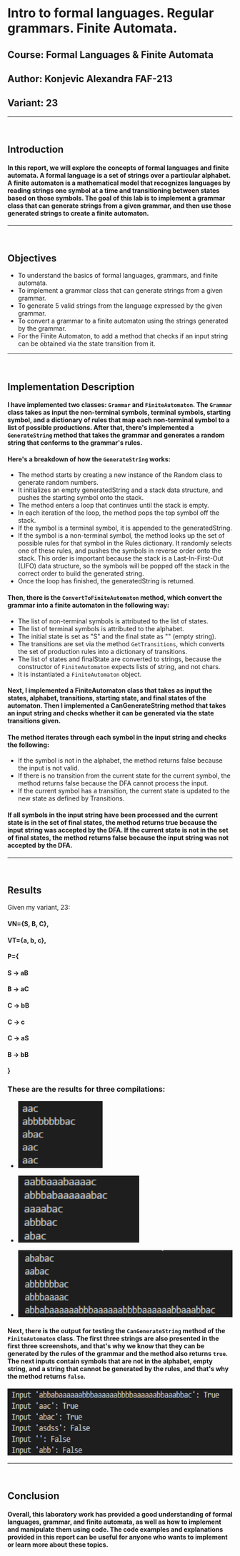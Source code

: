 # Intro to formal languages. Regular grammars. Finite Automata.

## Course: Formal Languages & Finite Automata

## Author: Konjevic Alexandra FAF-213

## Variant: 23

<hr>
<br>

## Introduction

#### In this report, we will explore the concepts of formal languages and finite automata. A formal language is a set of strings over a particular alphabet. A finite automaton is a mathematical model that recognizes languages by reading strings one symbol at a time and transitioning between states based on those symbols. The goal of this lab is to implement a grammar class that can generate strings from a given grammar, and then use those generated strings to create a finite automaton.

<hr>
<br>

## Objectives

- To understand the basics of formal languages, grammars, and finite automata.
- To implement a grammar class that can generate strings from a given grammar.
- To generate 5 valid strings from the language expressed by the given grammar.
- To convert a grammar to a finite automaton using the strings generated by the grammar.
- For the Finite Automaton, to add a method that checks if an input string can be obtained via the state transition from it.
<hr>
<br>

## Implementation Description

#### I have implemented two classes: `Grammar` and `FiniteAutomaton`. The `Grammar` class takes as input the non-terminal symbols, terminal symbols, starting symbol, and a dictionary of rules that map each non-terminal symbol to a list of possible productions. After that, there's implemented a `GenerateString` method that takes the grammar and generates a random string that conforms to the grammar's rules.

#### Here's a breakdown of how the `GenerateString` works:

- The method starts by creating a new instance of the Random class to generate random numbers.
- It initializes an empty generatedString and a stack data structure, and pushes the starting symbol onto the stack.
- The method enters a loop that continues until the stack is empty.
- In each iteration of the loop, the method pops the top symbol off the stack.
- If the symbol is a terminal symbol, it is appended to the generatedString.
- If the symbol is a non-terminal symbol, the method looks up the set of possible rules for that symbol in the Rules dictionary. It randomly selects one of these rules, and pushes the symbols in reverse order onto the stack. This order is important because the stack is a Last-In-First-Out (LIFO) data structure, so the symbols will be popped off the stack in the correct order to build the generated string.
- Once the loop has finished, the generatedString is returned.

#### Then, there is the `ConvertToFiniteAutomaton` method, which convert the grammar into a finite automaton in the following way:

- The list of non-terminal symbols is attributed to the list of states.
- The list of terminal symbols is attributed to the alphabet.
- The initial state is set as "S" and the final state as "" (empty string).
- The transitions are set via the method `GetTransitions`, which converts the set of production rules into a dictionary of transitions.
- The list of states and finalState are converted to strings, because the constructor of `FiniteAutomaton` expects lists of string, and not chars.
- It is instantiated a `FiniteAutomaton` object.

#### Next, I implemented a FiniteAutomaton class that takes as input the states, alphabet, transitions, starting state, and final states of the automaton. Then I implemented a CanGenerateString method that takes an input string and checks whether it can be generated via the state transitions given.

#### The method iterates through each symbol in the input string and checks the following:

- If the symbol is not in the alphabet, the method returns false because the input is not valid.
- If there is no transition from the current state for the current symbol, the method returns false because the DFA cannot process the input.
- If the current symbol has a transition, the current state is updated to the new state as defined by Transitions.

#### If all symbols in the input string have been processed and the current state is in the set of final states, the method returns true because the input string was accepted by the DFA. If the current state is not in the set of final states, the method returns false because the input string was not accepted by the DFA.

<hr>
<br>

## Results

Given my variant, 23:

#### VN={S, B, C},

#### VT={a, b, c},

#### P={

#### S → aB

#### B → aC

#### C → bB

#### C → c

#### C → aS

#### B → bB

#### }

### These are the results for three compilations:

- <img src="screenshots/lab1/Screenshot_1.png "
     alt="screenshot_1"
     style="height: 150px;" />

- <img src="screenshots/lab1/Screenshot_2.png "
     alt="screenshot_2"
     style="height: 150px;" />

- <img src="screenshots/lab1/Screenshot_3.png "
     alt="screenshot_3"
     style="height: 150px;" />

#### Next, there is the output for testing the `CanGenerateString` method of the `FiniteAutomaton` class. The first three strings are also presented in the first three screenshots, and that's why we know that they can be generated by the rules of the grammar and the method also returns `true`. The next inputs contain symbols that are not in the alphabet, empty string, and a string that cannot be generated by the rules, and that's why the method returns `false`.

<img src="screenshots/lab1/Screenshot_4.png "
     alt="screenshot_4"
     style="height: 150px;" />

<hr>
<br>

## Conclusion

#### Overall, this laboratory work has provided a good understanding of formal languages, grammar, and finite automata, as well as how to implement and manipulate them using code. The code examples and explanations provided in this report can be useful for anyone who wants to implement or learn more about these topics.
